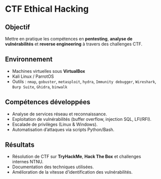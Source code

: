 # CTF Ethical Hacking

## Objectif
Mettre en pratique les compétences en **pentesting**, **analyse de vulnérabilités** et **reverse engineering** à travers des challenges CTF.

## Environnement
- Machines virtuelles sous **VirtualBox**
- Kali Linux / ParrotOS
- Outils : `nmap`, `gobuster`, `metasploit`, `hydra`, `Immunity debugger`, `Wireshark`, `Burp Suite`, `Ghidra`, `binwalk`

## Compétences développées
- Analyse de services réseau et reconnaissance.
- Exploitation de vulnérabilités (buffer overflow, injection SQL, LFI/RFI).
- Escalade de privilèges (Linux & Windows).
- Automatisation d’attaques via scripts Python/Bash.

## Résultats
- Résolution de CTF sur **TryHackMe**, **Hack The Box** et challenges internes NTNU.
- Documentation des techniques utilisées.
- Amélioration de la vitesse d’identification des vulnérabilités.
